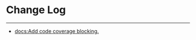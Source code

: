 # Change Log
---

- [docs:Add code coverage blocking.](https://github.com/Tencent/spring-cloud-tencent/pull/838)
